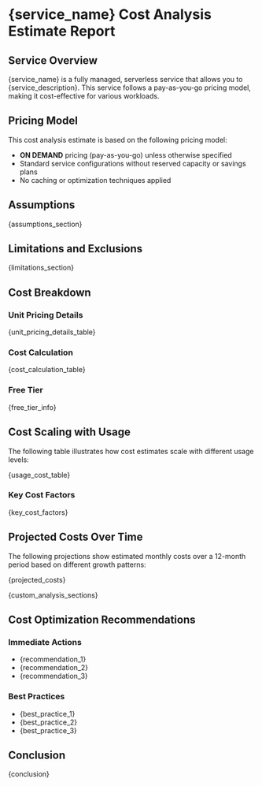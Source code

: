 # {service_name} Cost Analysis Estimate Report

## Service Overview

{service_name} is a fully managed, serverless service that allows you to {service_description}. This service follows a pay-as-you-go pricing model, making it cost-effective for various workloads.

## Pricing Model

This cost analysis estimate is based on the following pricing model:
- **ON DEMAND** pricing (pay-as-you-go) unless otherwise specified
- Standard service configurations without reserved capacity or savings plans
- No caching or optimization techniques applied

## Assumptions

{assumptions_section}

## Limitations and Exclusions

{limitations_section}

## Cost Breakdown

### Unit Pricing Details

{unit_pricing_details_table}

### Cost Calculation

{cost_calculation_table}

### Free Tier

{free_tier_info}

## Cost Scaling with Usage

The following table illustrates how cost estimates scale with different usage levels:

{usage_cost_table}

### Key Cost Factors

{key_cost_factors}

## Projected Costs Over Time

The following projections show estimated monthly costs over a 12-month period based on different growth patterns:

{projected_costs}

{custom_analysis_sections}

## Cost Optimization Recommendations

### Immediate Actions

- {recommendation_1}
- {recommendation_2}
- {recommendation_3}

### Best Practices

- {best_practice_1}
- {best_practice_2}
- {best_practice_3}

## Conclusion

{conclusion}
